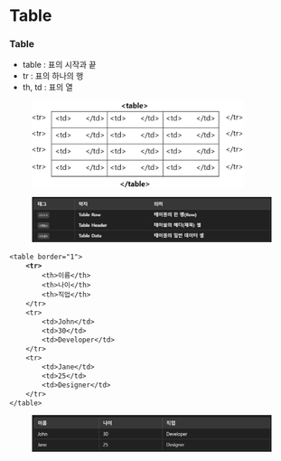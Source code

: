 # Table

### Table

* table : 표의 시작과 끝
* tr : 표의 하나의 행
* th, td : 표의 열

<div align="left"><figure><img src="../../../../../.gitbook/assets/image (3).png" alt="" width="375"><figcaption></figcaption></figure></div>

<div align="left"><figure><img src="../../../../../.gitbook/assets/image (4).png" alt="" width="563"><figcaption></figcaption></figure></div>

<pre class="language-html"><code class="lang-html">&#x3C;table border="1">
<strong>    &#x3C;tr> 
</strong>        &#x3C;th>이름&#x3C;/th>
        &#x3C;th>나이&#x3C;/th>
        &#x3C;th>직업&#x3C;/th>
    &#x3C;/tr>
    &#x3C;tr>
        &#x3C;td>John&#x3C;/td>
        &#x3C;td>30&#x3C;/td>
        &#x3C;td>Developer&#x3C;/td>
    &#x3C;/tr>
    &#x3C;tr>
        &#x3C;td>Jane&#x3C;/td>
        &#x3C;td>25&#x3C;/td>
        &#x3C;td>Designer&#x3C;/td>
    &#x3C;/tr>
&#x3C;/table>
</code></pre>

<div align="left"><figure><img src="../../../../../.gitbook/assets/image (5).png" alt="" width="563"><figcaption></figcaption></figure></div>











